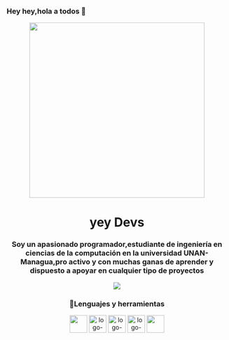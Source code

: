 ### Hey hey,hola a todos 👋


<div id="header" align="center">
<img src="https://cdn.glitch.global/0274ea33-4baa-4c6b-b5da-053eb6d7ad1e/Blue%20Modern%20Technology%20Coding%20Logo.png?v=1671558378285" width="400" />
<h1>yey Devs</h1>
  <h3 align="center">Soy un apasionado programador,estudiante de ingeniería en ciencias de la computación en la universidad UNAN-Managua,pro activo y con muchas ganas de aprender y dispuesto a apoyar en cualquier tipo de proyectos
  </h3>
</div>

<div id="badges" align="center">
    <a href="https://twitter.com/qwetyxd" target="_blank"> 
<img src="https://img.shields.io/twitter/follow/qwetyxd?color=green&logo=twitter&style=for-the-badge" alt"insignia de twitter">
    </a>

</div>

<h3 align="center" >🏫Lenguajes y herramientas</h3>
<div align="center">
    <img src="https://cdn.jsdelivr.net/gh/devicons/devicon/icons/html5/html5-plain-wordmark.svg" alt="" width="40"
    height="40">
    <img src="https://cdn.jsdelivr.net/gh/devicons/devicon/icons/css3/css3-plain-wordmark.svg" alt="logo-html" width="40" height="40">
   <img src="https://cdn.jsdelivr.net/gh/devicons/devicon/icons/dotnetcore/dotnetcore-original.svg" alt="logo-net" width="40" height="40">
    <img src="https://cdn.jsdelivr.net/gh/devicons/devicon/icons/microsoftsqlserver/microsoftsqlserver-plain-wordmark.svg" alt="logo-sql" width="40" height="40">
    <img src="https://cdn.jsdelivr.net/gh/devicons/devicon/icons/windows8/windows8-original.svg" width="40" height="40" />
                                                                                                                  
</div>


<!--
**johs7/johs7** is a ✨ _special_ ✨ repository because its `README.md` (this file) appears on your GitHub profile.

Here are some ideas to get you started:

🔭 I’m currently working on ...
- 🌱 I’m currently learning ...
- 👯 I’m looking to collaborate on ...
- 🤔 I’m looking for help with ...
- 💬 Ask me about ...
- 📫 How to reach me: ...
- 😄 Pronouns: ...
- ⚡ Fun fact: ...
-->
